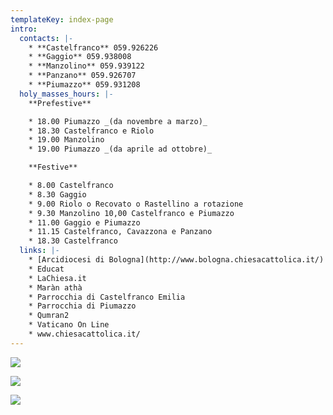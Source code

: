 ```yaml
---
templateKey: index-page
intro:
  contacts: |-
    * **Castelfranco** 059.926226
    * **Gaggio** 059.938008
    * **Manzolino** 059.939122
    * **Panzano** 059.926707
    * **Piumazzo** 059.931208
  holy_masses_hours: |-
    **Prefestive**

    * 18.00 Piumazzo _(da novembre a marzo)_
    * 18.30 Castelfranco e Riolo
    * 19.00 Manzolino
    * 19.00 Piumazzo _(da aprile ad ottobre)_

    **Festive**

    * 8.00 Castelfranco
    * 8.30 Gaggio
    * 9.00 Riolo o Recovato o Rastellino a rotazione
    * 9.30 Manzolino 10,00 Castelfranco e Piumazzo
    * 11.00 Gaggio e Piumazzo
    * 11.15 Castelfranco, Cavazzona e Panzano
    * 18.30 Castelfranco
  links: |-
    * [Arcidiocesi di Bologna](http://www.bologna.chiesacattolica.it/)
    * Educat
    * LaChiesa.it
    * Maràn athà
    * Parrocchia di Castelfranco Emilia
    * Parrocchia di Piumazzo
    * Qumran2
    * Vaticano On Line
    * www.chiesacattolica.it/
---
```

![](/img/er11.jpg)

![](/img/er21.jpg)

![](/img/er31.jpg)
